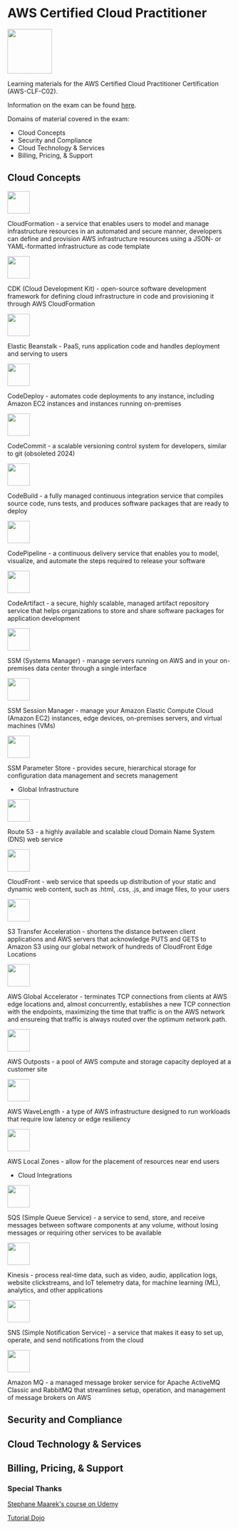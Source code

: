 # AWS Certified Cloud Practitioner
<img src="https://d1.awsstatic.com/training-and-certification/certification-badges/AWS-Certified-Cloud-Practitioner_badge.634f8a21af2e0e956ed8905a72366146ba22b74c.png" width="100" />

Learning materials for the AWS Certified Cloud Practitioner Certification (AWS-CLF-C02).

Information on the exam can be found [here](https://aws.amazon.com/certification/certified-cloud-practitioner/).

Domains of material covered in the exam: 
* Cloud Concepts
* Security and Compliance
* Cloud Technology & Services
* Billing, Pricing, & Support

<h2 id="1-cloud-concepts">Cloud Concepts</h2>

<img src="https://github.com/cgrundman/aws-clf-c02/blob/main/icons/CloudFormation.png" width="50"/>

CloudFormation - a service that enables users to model and manage infrastructure resources in an automated and secure manner, developers can define and provision AWS infrastructure resources using a JSON- or YAML-formatted infrastructure as code template
  
<img src="https://github.com/cgrundman/aws-clf-c02/blob/main/icons/Cloud-Development-Kit.png" width="50"/>

CDK (Cloud Development Kit) - open-source software development framework for defining cloud infrastructure in code and provisioning it through AWS CloudFormation

<img src="https://github.com/cgrundman/aws-clf-c02/blob/main/icons/Elastic-Beanstalk.png" width="50"/>

Elastic Beanstalk - PaaS, runs application code and handles deployment and serving to users

<img src="https://github.com/cgrundman/aws-clf-c02/blob/main/icons/CodeDeploy.png" width="50"/>

CodeDeploy - automates code deployments to any instance, including Amazon EC2 instances and instances running on-premises

<img src="https://github.com/cgrundman/aws-clf-c02/blob/main/icons/CodeCommit.png" width="50"/>

CodeCommit - a scalable versioning control system for developers, similar to git (obsoleted 2024)

<img src="https://github.com/cgrundman/aws-clf-c02/blob/main/icons/CodeBuild.png" width="50"/>

CodeBuild - a fully managed continuous integration service that compiles source code, runs tests, and produces software packages that are ready to deploy

<img src="https://github.com/cgrundman/aws-clf-c02/blob/main/icons/CodePipeline.png" width="50"/>

CodePipeline - a continuous delivery service that enables you to model, visualize, and automate the steps required to release your software

<img src="https://github.com/cgrundman/aws-clf-c02/blob/main/icons/CodeArtifact.png" width="50"/>

CodeArtifact - a secure, highly scalable, managed artifact repository service that helps organizations to store and share software packages for application development

<img src="https://github.com/cgrundman/aws-clf-c02/blob/main/icons/Systems-Manager.png" width="50"/>

SSM (Systems Manager) - manage servers running on AWS and in your on-premises data center through a single interface

<img src="https://github.com/cgrundman/aws-clf-c02/blob/main/icons/Systems-Manager_Session-Manager.png" width="50"/>

SSM Session Manager - manage your Amazon Elastic Compute Cloud (Amazon EC2) instances, edge devices, on-premises servers, and virtual machines (VMs)

<img src="https://github.com/cgrundman/aws-clf-c02/blob/main/icons/Systems-Manager_Parameter-Store.png" width="50"/>

SSM Parameter Store - provides secure, hierarchical storage for configuration data management and secrets management

* Global Infrastructure

<img src="https://github.com/cgrundman/aws-clf-c02/blob/main/icons/Route-53.png" width="50"/>

Route 53 - a highly available and scalable cloud Domain Name System (DNS) web service

<img src="https://github.com/cgrundman/aws-clf-c02/blob/main/icons/CloudFront.png" width="50"/>

CloudFront - web service that speeds up distribution of your static and dynamic web content, such as .html, .css, .js, and image files, to your users

<img src="https://github.com/cgrundman/aws-clf-c02/blob/main/icons/s3-transfer-acceleration.png" width="50"/>

S3 Transfer Acceleration - shortens the distance between client applications and AWS servers that acknowledge PUTS and GETS to Amazon S3 using our global network of hundreds of CloudFront Edge Locations

<img src="https://github.com/cgrundman/aws-clf-c02/blob/main/icons/Global-Accelerator.png" width="50"/>

AWS Global Accelerator - terminates TCP connections from clients at AWS edge locations and, almost concurrently, establishes a new TCP connection with the endpoints, maximizing the time that traffic is on the AWS network and  ensureing that traffic is always routed over the optimum network path.

<img src="https://github.com/cgrundman/aws-clf-c02/blob/main/icons/Outposts-servers.png" width="50"/>

AWS Outposts - a pool of AWS compute and storage capacity deployed at a customer site

<img src="https://github.com/cgrundman/aws-clf-c02/blob/main/icons/Wavelength.png" width="50"/>

AWS WaveLength - a type of AWS infrastructure designed to run workloads that require low latency or edge resiliency

<img src="https://github.com/cgrundman/aws-clf-c02/blob/main/icons/Local-Zones.png" width="50"/>

AWS Local Zones - allow for the placement of resources near end users

* Cloud Integrations

<img src="https://github.com/cgrundman/aws-clf-c02/blob/main/icons/Simple-Queue-Service.png" width="50"/>

SQS (Simple Queue Service) - a service to send, store, and receive messages between software components at any volume, without losing messages or requiring other services to be available

<img src="https://github.com/cgrundman/aws-clf-c02/blob/main/icons/Kinesis.png" width="50"/>

Kinesis - process real-time data, such as video, audio, application logs, website clickstreams, and IoT telemetry data, for machine learning (ML), analytics, and other applications

<img src="https://github.com/cgrundman/aws-clf-c02/blob/main/icons/Simple-Notification-Service.png" width="50"/>

SNS (Simple Notification Service) - a service that makes it easy to set up, operate, and send notifications from the cloud

<img src="https://github.com/cgrundman/aws-clf-c02/blob/main/icons/Amazon-MQ.png" width="50"/>

Amazon MQ - a managed message broker service for Apache ActiveMQ Classic and RabbitMQ that streamlines setup, operation, and management of message brokers on AWS


<h2 id="2-security-compliance">Security and Compliance</h2>

<h2 id="3-cloud-tech-services">Cloud Technology & Services</h2>

<h2 id="4-billing-pricing-support">Billing, Pricing, & Support</h2>

### Special Thanks

[Stephane Maarek's course on Udemy](https://www.udemy.com/course/aws-certified-cloud-practitioner-new/)

[Tutorial Dojo](https://tutorialsdojo.com/)
